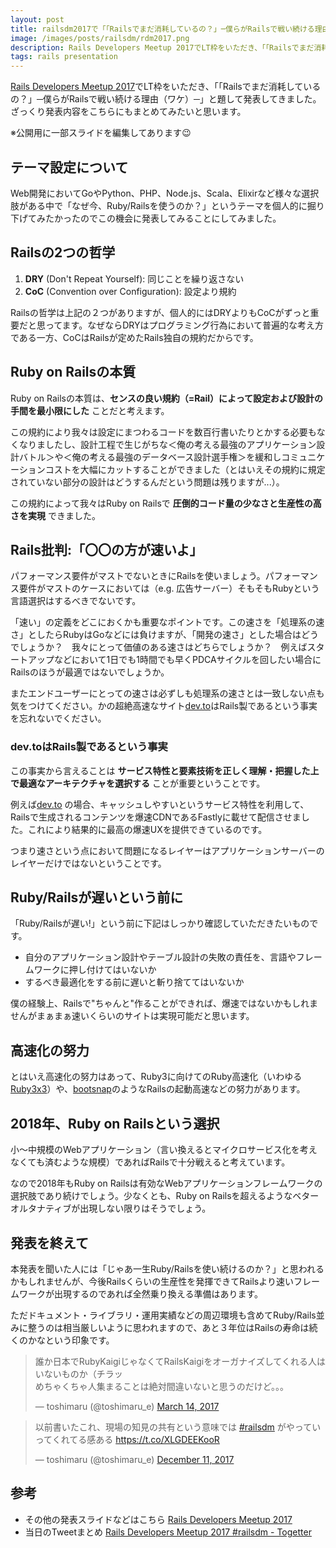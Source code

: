```yaml
---
layout: post
title: railsdm2017で「「Railsでまだ消耗しているの？」─僕らがRailsで戦い続ける理由─」を発表しました
image: /images/posts/railsdm/rdm2017.png
description: Rails Developers Meetup 2017でLT枠をいただき、「「Railsでまだ消耗しているの？」─僕らがRailsで戦い続ける理由（ワケ）─」と題して発表してきました。ざっくり発表内容をこちらにもまとめてみたいと思います。ざっくり発表内容をこちらにもまとめてみたいと思います。　※公開用に一部スライドを編集してあります
tags: rails presentation
---
```


[Rails Developers Meetup 2017](https://techplay.jp/event/631431)でLT枠をいただき、「「Railsでまだ消耗しているの？」─僕らがRailsで戦い続ける理由（ワケ）─」と題して発表してきました。ざっくり発表内容をこちらにもまとめてみたいと思います。

<script async class="speakerdeck-embed" data-id="68db83f9e02946f08a45817d8fb25b09" data-ratio="1.77777777777778" src="//speakerdeck.com/assets/embed.js"></script>

※公開用に一部スライドを編集してあります:wink:

## テーマ設定について

Web開発においてGoやPython、PHP、Node.js、Scala、Elixirなど様々な選択肢がある中で「なぜ今、Ruby/Railsを使うのか？」というテーマを個人的に掘り下げてみたかったのでこの機会に発表してみることにしてみました。

## Railsの2つの哲学

1. **DRY** (Don't Repeat Yourself): 同じことを繰り返さない
2. **CoC** (Convention over Configuration): 設定より規約

Railsの哲学は上記の２つがありますが、個人的にはDRYよりもCoCがずっと重要だと思ってます。なぜならDRYはプログラミング行為において普遍的な考え方である一方、CoCはRailsが定めたRails独自の規約だからです。

## Ruby on Railsの本質

Ruby on Railsの本質は、**センスの良い規約（=Rail）によって設定および設計の手間を最小限にした** ことだと考えます。

この規約により我々は設定にまつわるコードを数百行書いたりとかする必要もなくなりましたし、設計工程で生じがちな＜俺の考える最強のアプリケーション設計バトル＞や＜俺の考える最強のデータベース設計選手権＞を緩和しコミュニケーションコストを大幅にカットすることができました（とはいえその規約に規定されていない部分の設計はどうするんだという問題は残りますが...）。

この規約によって我々はRuby on Railsで **圧倒的コード量の少なさと生産性の高さを実現** できました。

## Rails批判:「〇〇の方が速いよ」

パフォーマンス要件がマストでないときにRailsを使いましょう。パフォーマンス要件がマストのケースにおいては（e.g. 広告サーバー）そもそもRubyという言語選択はするべきでないです。

「速い」の定義をどこにおくかも重要なポイントです。この速さを「処理系の速さ」としたらRubyはGoなどには負けますが、「開発の速さ」とした場合はどうでしょうか？　我々にとって価値のある速さはどちらでしょうか？　例えばスタートアップなどにおいて1日でも1時間でも早くPDCAサイクルを回したい場合にRailsのほうが最適ではないでしょうか。

またエンドユーザーにとっての速さは必ずしも処理系の速さとは一致しない点も気をつけてください。かの超絶高速なサイト[dev.to](https://dev.to/)はRails製であるという事実を忘れないでください。

### dev.toはRails製であるという事実

この事実から言えることは **サービス特性と要素技術を正しく理解・把握した上で最適なアーキテクチャを選択する** ことが重要ということです。

例えば[dev.to](https://dev.to/) の場合、キャッシュしやすいというサービス特性を利用して、Railsで生成されるコンテンツを爆速CDNであるFastlyに載せて配信させました。これにより結果的に最高の爆速UXを提供できているのです。

つまり速さという点において問題になるレイヤーはアプリケーションサーバーのレイヤーだけではないということです。

## Ruby/Railsが遅いという前に

「Ruby/Railsが遅い!」という前に下記はしっかり確認していただきたいものです。

- 自分のアプリケーション設計やテーブル設計の失敗の責任を、言語やフレームワークに押し付けてはいないか
- するべき最適化をする前に遅いと斬り捨ててはいないか

僕の経験上、Railsで"ちゃんと"作ることができれば、爆速ではないかもしれませんがまぁまぁ速いくらいのサイトは実現可能だと思います。

## 高速化の努力

とはいえ高速化の努力はあって、Ruby3に向けてのRuby高速化（いわゆる[Ruby3x3](http://gihyo.jp/news/report/01/rubykaigi2017/0003)）や、[bootsnap](https://github.com/Shopify/bootsnap)のようなRailsの起動高速などの努力があります。

## 2018年、Ruby on Railsという選択

小〜中規模のWebアプリケーション（言い換えるとマイクロサービス化を考えなくても済むような規模）であればRailsで十分戦えると考えています。

なので2018年もRuby on Railsは有効なWebアプリケーションフレームワークの選択肢であり続けでしょう。少なくとも、Ruby on Railsを超えるようなベターオルタナティブが出現しない限りはそうでしょう。

## 発表を終えて

本発表を聞いた人には「じゃあ一生Ruby/Railsを使い続けるのか？」と思われるかもしれませんが、今後Railsくらいの生産性を発揮できてRailsより速いフレームワークが出現するのであれば全然乗り換える準備はあります。

ただドキュメント・ライブラリ・運用実績などの周辺環境も含めてRuby/Rails並みに整うのは相当厳しいように思われますので、あと３年位はRailsの寿命は続くのかなという印象です。

<blockquote class="twitter-tweet" data-lang="ja"><p lang="ja" dir="ltr">誰か日本でRubyKaigiじゃなくてRailsKaigiをオーガナイズしてくれる人はいないものか（チラッ<br>めちゃくちゃ人集まることは絶対間違いないと思うのだけど。。。</p>&mdash; toshimaru (@toshimaru_e) <a href="https://twitter.com/toshimaru_e/status/841439645011394564?ref_src=twsrc%5Etfw">March 14, 2017</a></blockquote>
<blockquote class="twitter-tweet" data-lang="ja"><p lang="ja" dir="ltr">以前書いたこれ、現場の知見の共有という意味では <a href="https://twitter.com/hashtag/railsdm?src=hash&amp;ref_src=twsrc%5Etfw">#railsdm</a> がやっていってくれてる感ある <a href="https://t.co/XLGDEEKooR">https://t.co/XLGDEEKooR</a></p>&mdash; toshimaru (@toshimaru_e) <a href="https://twitter.com/toshimaru_e/status/940369828451303424?ref_src=twsrc%5Etfw">December 11, 2017</a></blockquote>

## 参考

- その他の発表スライドなどはこちら [Rails Developers Meetup 2017](https://railsdm.github.io/2017/)
- 当日のTweetまとめ [Rails Developers Meetup 2017 #railsdm - Togetter](https://togetter.com/li/1179895)
